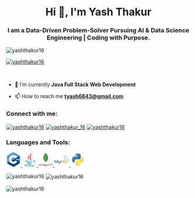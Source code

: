 <h1 align="center">Hi 👋, I'm Yash Thakur</h1>
<h3 align="center">I am a Data-Driven Problem-Solver Pursuing AI & Data Science Engineering | Coding with Purpose.</h3>

<p align="left"> <img src="https://komarev.com/ghpvc/?username=yashthakur16&label=Profile%20views&color=0e75b6&style=flat" alt="yashthakur16" /> </p>

<p align="left"> <a href="https://github.com/ryo-ma/github-profile-trophy"><img src="https://github-profile-trophy.vercel.app/?username=yashthakur16" alt="yashthakur16" /></a> </p>

<p align="left"> <a href="https://twitter.com/" target="blank"><img src="https://img.shields.io/twitter/follow/?logo=twitter&style=for-the-badge" alt="" /></a> </p>

- 🌱 I’m currently **Java Full Stack Web Development**

- 📫 How to reach me **tyash6843@gmail.com**

<h3 align="left">Connect with me:</h3>
<p align="left">
<a href="https://linkedin.com/in/yashthakur16" target="blank"><img align="center" src="https://raw.githubusercontent.com/rahuldkjain/github-profile-readme-generator/master/src/images/icons/Social/linked-in-alt.svg" alt="yashthakur16" height="30" width="40" /></a>
<a href="https://instagram.com/yashthakur_16" target="blank"><img align="center" src="https://raw.githubusercontent.com/rahuldkjain/github-profile-readme-generator/master/src/images/icons/Social/instagram.svg" alt="yashthakur_16" height="30" width="40" /></a>
<a href="https://www.leetcode.com/yashthakur16" target="blank"><img align="center" src="https://raw.githubusercontent.com/rahuldkjain/github-profile-readme-generator/master/src/images/icons/Social/leet-code.svg" alt="yashthakur16" height="30" width="40" /></a>
</p>

<h3 align="left">Languages and Tools:</h3>
<p align="left"> <a href="https://www.w3schools.com/cpp/" target="_blank" rel="noreferrer"> <img src="https://raw.githubusercontent.com/devicons/devicon/master/icons/cplusplus/cplusplus-original.svg" alt="cplusplus" width="40" height="40"/> </a> <a href="https://www.java.com" target="_blank" rel="noreferrer"> <img src="https://raw.githubusercontent.com/devicons/devicon/master/icons/java/java-original.svg" alt="java" width="40" height="40"/> </a> <a href="https://www.mongodb.com/" target="_blank" rel="noreferrer"> <img src="https://raw.githubusercontent.com/devicons/devicon/master/icons/mongodb/mongodb-original-wordmark.svg" alt="mongodb" width="40" height="40"/> </a> <a href="https://www.mysql.com/" target="_blank" rel="noreferrer"> <img src="https://raw.githubusercontent.com/devicons/devicon/master/icons/mysql/mysql-original-wordmark.svg" alt="mysql" width="40" height="40"/> </a> <a href="https://www.python.org" target="_blank" rel="noreferrer"> <img src="https://raw.githubusercontent.com/devicons/devicon/master/icons/python/python-original.svg" alt="python" width="40" height="40"/> </a> </p>

<p><img align="left" src="https://github-readme-stats.vercel.app/api/top-langs?username=yashthakur16&show_icons=true&locale=en&layout=compact" alt="yashthakur16" /></p>

<p>&nbsp;<img align="center" src="https://github-readme-stats.vercel.app/api?username=yashthakur16&show_icons=true&locale=en" alt="yashthakur16" /></p>

<p><img align="center" src="https://github-readme-streak-stats.herokuapp.com/?user=yashthakur16&" alt="yashthakur16" /></p>
